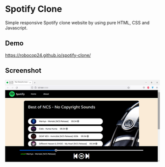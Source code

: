 
# Spotify Clone

Simple responsive Spotify clone website by using pure HTML, CSS and Javascript.

## Demo

https://robocop24.github.io/spotify-clone/

## Screenshot
<img src="/img/screenshot.png">
